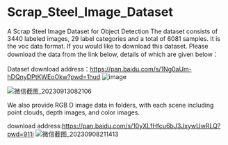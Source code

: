 # Scrap_Steel_Image_Dataset
A Scrap Steel Image Dataset for Object Detection
The dataset consists of 3440 labeled images, 29 label categories and a total of 6081 samples. It is the voc data format. If you would like to download this dataset. Please download the data from the link below, details of which are given below：

Dataset download address：https://pan.baidu.com/s/1Ng0aUm-hDQnyDPtKWEoOkw?pwd=1hud 
![image](https://github.com/zichengzichengzi/Scrap_Steel_Image_Dataset/assets/43312794/a111fab7-1741-4656-aac6-c0f79a2f1068)

![微信截图_20230913082106](https://github.com/zichengzichengzi/Scrap_Steel_Image_Dataset/assets/43312794/304e2fde-6ff0-45fa-9fdf-b8fdf0a83ab1)



We also provide RGB D image data in folders, with each scene including point clouds, depth images, and color images.

download address:https://pan.baidu.com/s/10yXLfHfcu6bJ3JxywUwRLQ?pwd=911i 
![微信截图_20230908211413](https://github.com/zichengzichengzi/Scrap_Steel_Image_Dataset/assets/43312794/3005ed93-f683-4301-9271-36bfefcf5f1e)
